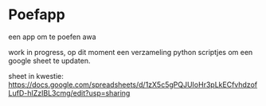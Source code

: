 # Poefapp
een app om te poefen awa

work in progress, op dit moment een verzameling python scriptjes om een google sheet te updaten.

sheet in kwestie: https://docs.google.com/spreadsheets/d/1zX5c5gPQJUIoHr3pLkECfvhdzofLufD-hIZzIBL3cmg/edit?usp=sharing
